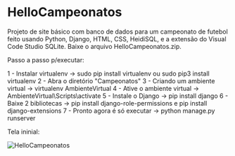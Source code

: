 # HelloCampeonatos
Projeto de site básico com banco de dados para um campeonato de futebol feito usando Python, Django, HTML, CSS, HeidiSQL, e a extensão do Visual Code Studio SQLite.
Baixe o arquivo HelloCampeonatos.zip.

Passo a passo p/executar:

1 - Instalar virtualenv -> sudo pip install virtualenv ou sudo pip3 install virtualenv
2 - Abra o diretório "Campeonatos"
3 - Criando um ambiente virtual -> virtualenv AmbienteVirtual
4 - Ative o ambiente virtual -> AmbienteVirtual\Scripts\activate
5 - Instale o Django -> pip install django
6 - Baixe 2 bibliotecas ->  pip install django-role-permissions e pip install django-extensions
7 - Pronto agora é só executar -> python manage.py runserver

Tela ininial:


![HelloCampeonatos](https://github.com/Arthur99Silva/HelloCampeonatos/assets/51514914/44e727d8-a8e6-4c17-b878-7e3adc872f91)
